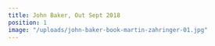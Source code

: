 ```yaml
---
title: John Baker, Out Sept 2018
position: 1
image: "/uploads/john-baker-book-martin-zahringer-01.jpg"
---
```


